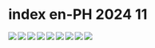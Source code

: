 # index en-PH 2024 11

<a href="https://global.bing.com/th?id=OHR.HauntedEdinburgh_ROW5659836156_UHD.jpg&rf=LaDigue_UHD.jpg&pid=hp&w=3840&h=2160&rs=1&c=4">
<img src="https://global.bing.com/th?id=OHR.HauntedEdinburgh_ROW5659836156_UHD.jpg&rf=LaDigue_UHD.jpg&pid=hp&w=384&h=216&rs=1&c=4" align="left" loading="lazy">
</a>

<a href="https://global.bing.com/th?id=OHR.VineyardsBlackForestFall_ROW7858513013_UHD.jpg&rf=LaDigue_UHD.jpg&pid=hp&w=3840&h=2160&rs=1&c=4">
<img src="https://global.bing.com/th?id=OHR.VineyardsBlackForestFall_ROW7858513013_UHD.jpg&rf=LaDigue_UHD.jpg&pid=hp&w=384&h=216&rs=1&c=4" align="left" loading="lazy">
</a>

<a href="https://global.bing.com/th?id=OHR.BisonYellowstone_ROW7352614492_UHD.jpg&rf=LaDigue_UHD.jpg&pid=hp&w=3840&h=2160&rs=1&c=4">
<img src="https://global.bing.com/th?id=OHR.BisonYellowstone_ROW7352614492_UHD.jpg&rf=LaDigue_UHD.jpg&pid=hp&w=384&h=216&rs=1&c=4" align="left" loading="lazy">
</a>

<a href="https://global.bing.com/th?id=OHR.YucatanBiosphere_ROW8274257412_UHD.jpg&rf=LaDigue_UHD.jpg&pid=hp&w=3840&h=2160&rs=1&c=4">
<img src="https://global.bing.com/th?id=OHR.YucatanBiosphere_ROW8274257412_UHD.jpg&rf=LaDigue_UHD.jpg&pid=hp&w=384&h=216&rs=1&c=4" align="left" loading="lazy">
</a>

<a href="https://global.bing.com/th?id=OHR.CumbriaAutumn_ROW9833146511_UHD.jpg&rf=LaDigue_UHD.jpg&pid=hp&w=3840&h=2160&rs=1&c=4">
<img src="https://global.bing.com/th?id=OHR.CumbriaAutumn_ROW9833146511_UHD.jpg&rf=LaDigue_UHD.jpg&pid=hp&w=384&h=216&rs=1&c=4" align="left" loading="lazy">
</a>

<a href="https://global.bing.com/th?id=OHR.LencoisMaranhao_ROW0281331597_UHD.jpg&rf=LaDigue_UHD.jpg&pid=hp&w=3840&h=2160&rs=1&c=4">
<img src="https://global.bing.com/th?id=OHR.LencoisMaranhao_ROW0281331597_UHD.jpg&rf=LaDigue_UHD.jpg&pid=hp&w=384&h=216&rs=1&c=4" align="left" loading="lazy">
</a>

<a href="https://global.bing.com/th?id=OHR.ShiShiBeach_ROW0645631083_UHD.jpg&rf=LaDigue_UHD.jpg&pid=hp&w=3840&h=2160&rs=1&c=4">
<img src="https://global.bing.com/th?id=OHR.ShiShiBeach_ROW0645631083_UHD.jpg&rf=LaDigue_UHD.jpg&pid=hp&w=384&h=216&rs=1&c=4" align="left" loading="lazy">
</a>

<a href="https://global.bing.com/th?id=OHR.CanadaWolves_ROW1146778576_UHD.jpg&rf=LaDigue_UHD.jpg&pid=hp&w=3840&h=2160&rs=1&c=4">
<img src="https://global.bing.com/th?id=OHR.CanadaWolves_ROW1146778576_UHD.jpg&rf=LaDigue_UHD.jpg&pid=hp&w=384&h=216&rs=1&c=4" align="left" loading="lazy">
</a>

<a href="https://global.bing.com/th?id=OHR.GlacialRivers_ROW2329464113_UHD.jpg&rf=LaDigue_UHD.jpg&pid=hp&w=3840&h=2160&rs=1&c=4">
<img src="https://global.bing.com/th?id=OHR.GlacialRivers_ROW2329464113_UHD.jpg&rf=LaDigue_UHD.jpg&pid=hp&w=384&h=216&rs=1&c=4" align="left" loading="lazy">
</a>
